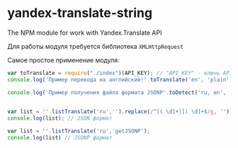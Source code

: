 # yandex-translate-string

The NPM module for work with Yandex.Translate API

Для работы модуля требуется библиотека ```XMLHttpRequest``` 

Самое простое применение модуля:

```javascript
var toTranslate = require("./index")(API_KEY); // "API_KEY" - ключь API для работы с Яндекс.Переводчиком.
console.log('Пример перевода на английский!'.toTranslate('en', 'plain'));

console.log('Пример получения файла формата JSONP'.toDetect('ru, en', 'getCodeJSONP')); // вывод:
                                                                                        // getCodeJSONP({"code":200,"lang":"en"})

var list = ''.listTranslate('ru','').replace(/^[( \d]+|[) \d]+$/g, ''); 
console.log(list); // JSON формат

var list = ''.listTranslate('ru','getJSONP');
console.log(list) // JSONP формат
```

